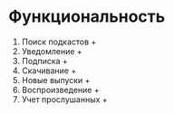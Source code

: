 # Функциональность
1. Поиск подкастов +
2. Уведомление + 
3. Подписка + 
4. Скачивание + 
5. Новые выпуски +
6. Воспроизведение + 
7. Учет прослушанных +